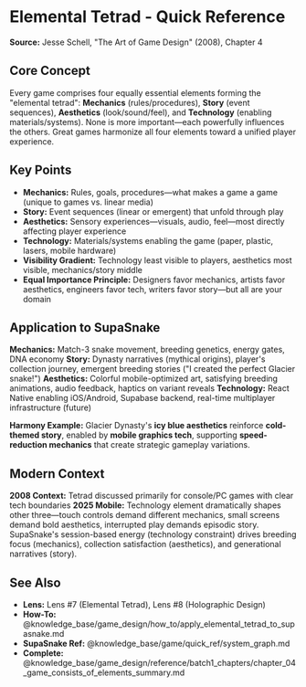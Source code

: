 # Elemental Tetrad - Quick Reference

**Source:** Jesse Schell, "The Art of Game Design" (2008), Chapter 4

## Core Concept

Every game comprises four equally essential elements forming the "elemental tetrad": **Mechanics** (rules/procedures), **Story** (event sequences), **Aesthetics** (look/sound/feel), and **Technology** (enabling materials/systems). None is more important—each powerfully influences the others. Great games harmonize all four elements toward a unified player experience.

## Key Points

- **Mechanics:** Rules, goals, procedures—what makes a game a game (unique to games vs. linear media)
- **Story:** Event sequences (linear or emergent) that unfold through play
- **Aesthetics:** Sensory experiences—visuals, audio, feel—most directly affecting player experience
- **Technology:** Materials/systems enabling the game (paper, plastic, lasers, mobile hardware)
- **Visibility Gradient:** Technology least visible to players, aesthetics most visible, mechanics/story middle
- **Equal Importance Principle:** Designers favor mechanics, artists favor aesthetics, engineers favor tech, writers favor story—but all are your domain

## Application to SupaSnake

**Mechanics:** Match-3 snake movement, breeding genetics, energy gates, DNA economy
**Story:** Dynasty narratives (mythical origins), player's collection journey, emergent breeding stories ("I created the perfect Glacier snake!")
**Aesthetics:** Colorful mobile-optimized art, satisfying breeding animations, audio feedback, haptics on variant reveals
**Technology:** React Native enabling iOS/Android, Supabase backend, real-time multiplayer infrastructure (future)

**Harmony Example:** Glacier Dynasty's **icy blue aesthetics** reinforce **cold-themed story**, enabled by **mobile graphics tech**, supporting **speed-reduction mechanics** that create strategic gameplay variations.

## Modern Context

**2008 Context:** Tetrad discussed primarily for console/PC games with clear tech boundaries
**2025 Mobile:** Technology element dramatically shapes other three—touch controls demand different mechanics, small screens demand bold aesthetics, interrupted play demands episodic story. SupaSnake's session-based energy (technology constraint) drives breeding focus (mechanics), collection satisfaction (aesthetics), and generational narratives (story).

## See Also

- **Lens:** Lens #7 (Elemental Tetrad), Lens #8 (Holographic Design)
- **How-To:** @knowledge_base/game_design/how_to/apply_elemental_tetrad_to_supasnake.md
- **SupaSnake Ref:** @knowledge_base/game/quick_ref/system_graph.md
- **Complete:** @knowledge_base/game_design/reference/batch1_chapters/chapter_04_game_consists_of_elements_summary.md
